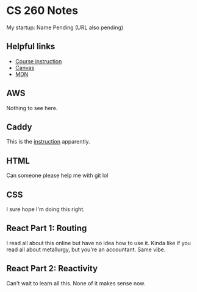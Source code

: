 # CS 260 Notes

My startup: Name Pending (URL also pending)

## Helpful links

- [Course instruction](https://github.com/webprogramming260)
- [Canvas](https://byu.instructure.com)
- [MDN](https://developer.mozilla.org)

## AWS
Nothing to see here.

## Caddy

This is the [instruction](https://github.com/webprogramming260/.github/blob/main/profile/webServers/https/https.md) apparently.

## HTML

Can someone please help me with git lol

## CSS

I sure hope I'm doing this right.

## React Part 1: Routing

I read all about this online but have no idea how to use it. Kinda like if you read all about metallurgy, but you're an accountant. Same vibe.

## React Part 2: Reactivity

Can't wait to learn all this. None of it makes sense now.
